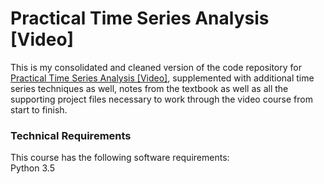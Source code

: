 # Practical Time Series Analysis [Video]
This is my consolidated and cleaned version of the code repository for [Practical Time Series Analysis [Video]](https://www.packtpub.com/big-data-and-business-intelligence/practical-time-series-analysis-video?utm_source=github&utm_medium=repository&utm_campaign=9781788995719), supplemented with additional time series techniques as well, notes from the textbook as well as all the supporting project files necessary to work through the video course from start to finish.


### Technical Requirements
This course has the following software requirements:<br/>
Python 3.5

